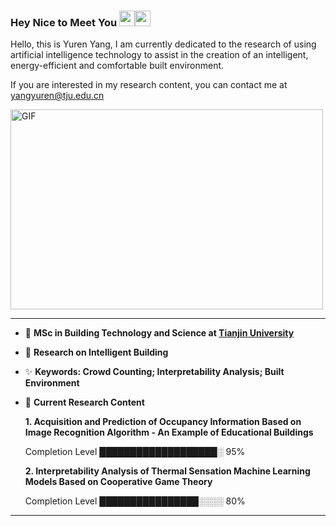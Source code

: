 ### Hey Nice to Meet You <img src="https://media.giphy.com/media/hvRJCLFzcasrR4ia7z/giphy.gif" width="25px"><img src="https://media.giphy.com/media/hvRJCLFzcasrR4ia7z/giphy.gif" width="25px">

Hello, this is Yuren Yang, I am currently dedicated to the research of using artificial intelligence technology to assist in the creation of an intelligent, energy-efficient and comfortable built environment.

If you are interested in my research content, you can contact me at yangyuren@tju.edu.cn
<!--
**ReilYoung/ReilYoung** is a ✨ _special_ ✨ repository because its `README.md` (this file) appears on your GitHub profile.

Here are some ideas to get you started:

- 🔭 I’m currently working on ...
- 🌱 I’m currently learning ...
- 👯 I’m looking to collaborate on ...
- 🤔 I’m looking for help with ...
- 💬 Ask me about ...
- 📫 How to reach me: ...
- 😄 Pronouns: ...
- ⚡ Fun fact: ...
-->

  <img align="top" alt="GIF" src="https://github.com/ReilYoung/GIF/blob/main/img.gif?raw=true" width="500" height="320" />
  
  ___
  
- :school: __MSc in Building Technology and Science at [Tianjin University](http://www.tju.edu.cn/)__ 
- :bank: __Research on Intelligent Building__
- :sparkles: __Keywords: Crowd Counting; Interpretability Analysis; Built Environment__
- :book: __Current Research Content__

   __1. Acquisition and Prediction of Occupancy Information Based on Image Recognition Algorithm - An Example of Educational Buildings__ 
   
     Completion Level     ███████████████████░  95%

   __2. Interpretability Analysis of Thermal Sensation Machine Learning Models Based on Cooperative Game Theory__
   
     Completion Level     ████████████████░░░░  80%

___
